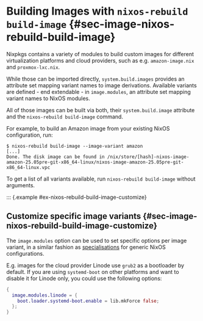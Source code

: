 # Building Images with `nixos-rebuild build-image` {#sec-image-nixos-rebuild-build-image}

Nixpkgs contains a variety of modules to build custom images for different virtualization platforms and cloud providers, such as e.g. `amazon-image.nix` and `proxmox-lxc.nix`.

While those can be imported directly, `system.build.images` provides an attribute set mapping variant names to image derivations. Available variants are defined - end extendable - in `image.modules`, an attribute set mapping variant names to NixOS modules.

All of those images can be built via both, their `system.build.image` attribute and the `nixos-rebuild build-image` command.

For example, to build an Amazon image from your existing NixOS configuration, run:

```ShellSession
$ nixos-rebuild build-image --image-variant amazon
[...]
Done. The disk image can be found in /nix/store/[hash]-nixos-image-amazon-25.05pre-git-x86_64-linux/nixos-image-amazon-25.05pre-git-x86_64-linux.vpc
```

To get a list of all variants available, run `nixos-rebuild build-image` without arguments.

::: {.example #ex-nixos-rebuild-build-image-customize}

## Customize specific image variants {#sec-image-nixos-rebuild-build-image-customize}

The `image.modules` option can be used to set specific options per image variant, in a similar fashion as [specialisations](options.html#opt-specialisation) for generic NixOS configurations.

E.g. images for the cloud provider Linode use `grub2` as a bootloader by default. If you are using `systemd-boot` on other platforms and want to disable it for Linode only, you could use the following options:

``` nix
{
  image.modules.linode = {
    boot.loader.systemd-boot.enable = lib.mkForce false;
  };
}
```
